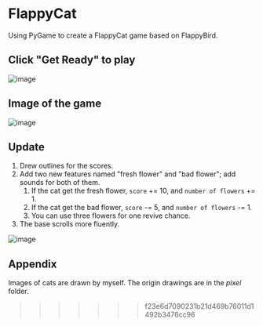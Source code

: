 # FlappyCat
Using PyGame to create a FlappyCat game based on FlappyBird.

## Click "Get Ready" to play
![image](https://github.com/Wendyfff0616/FlappyCat/assets/169350460/359970c4-1bfe-4762-af76-f397abcba184)

## Image of the game
![image](https://github.com/Wendyfff0616/FlappyCat/assets/169350460/5f092994-46c0-4070-82de-b919adfbc718)

## Update
1. Drew outlines for the scores.
2. Add two new features named "fresh flower" and "bad flower"; add sounds for both of them.
   1. If the cat get the fresh flower, `score` += 10, and `number of flowers` += 1. 
   2. If the cat get the bad flower, `score` -= 5, and `number of flowers` -= 1.
   3. You can use three flowers for one revive chance.
3. The base scrolls more fluently.
   
![image](https://github.com/Wendyfff0616/FlappyCat/assets/169350460/94989063-c838-4be6-ab4a-6ff0aefde661)

## Appendix
Images of cats are drawn by myself. The origin drawings are in the *pixel* folder.
>>>>>>> f23e6d7090231b21d469b76011d1492b3476cc96
